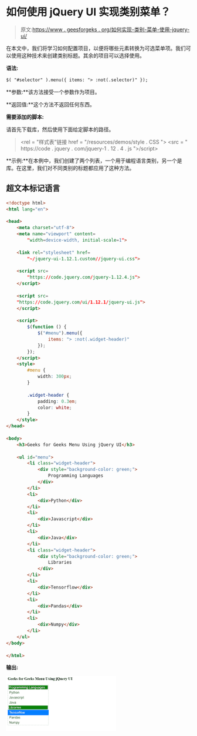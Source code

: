 # 如何使用 jQuery UI 实现类别菜单？

> 原文:[https://www . geesforgeks . org/如何实现-类别-菜单-使用-jquery-ui/](https://www.geeksforgeeks.org/how-to-implement-categories-menu-using-jquery-ui/)

在本文中，我们将学习如何配置项目，以便将哪些元素转换为可选菜单项。我们可以使用这种技术来创建类别标题。其余的项目可以选择使用。

**语法:**

```html
$( "#selector" ).menu({ items: "> :not(.selector)" });
```

**参数:**该方法接受一个参数作为项目。

**返回值:**这个方法不返回任何东西。

**需要添加的脚本:**

请首先下载库，然后使用下面给定脚本的路径。

> <rel = "样式表"链接 href = "/resources/demos/style . CSS ">
> <src = " https://code . jquery . com/jquery-1 . 12 . 4 . js ">/script>

**示例:**在本例中，我们创建了两个列表，一个用于编程语言类别，另一个是库。在这里，我们对不同类别的标题都应用了这种方法。

## 超文本标记语言

```html
<!doctype html>
<html lang="en">

<head>
    <meta charset="utf-8">
    <meta name="viewport" content=
        "width=device-width, initial-scale=1">

    <link rel="stylesheet" href=
        "~/jquery-ui-1.12.1.custom//jquery-ui.css">

    <script src=
        "https://code.jquery.com/jquery-1.12.4.js">
    </script>

    <script src=
    "https://code.jquery.com/ui/1.12.1/jquery-ui.js">
    </script>

    <script>
        $(function () {
            $("#menu").menu({
                items: "> :not(.widget-header)"
            });
        });
    </script>
    <style>
        #menu {
            width: 300px;
        }

        .widget-header {
            padding: 0.3em;
            color: white;
        }
    </style>
</head>

<body>
    <h3>Geeks for Geeks Menu Using jQuery UI</h3>

    <ul id="menu">
        <li class="widget-header">
            <div style="background-color: green;">
                Programming Languages
            </div>
        </li>
        <li>
            <div>Python</div>
        </li>
        <li>
            <div>Javascript</div>
        </li>
        <li>
            <div>Java</div>
        </li>
        <li class="widget-header">
            <div style="background-color: green;">
                Libraries
            </div>
        </li>
        <li>
            <div>Tensorflow</div>
        </li>
        <li>
            <div>Pandas</div>
        </li>
        <li>
            <div>Numpy</div>
        </li>
    </ul>
</body>

</html>
```

**输出:**

![](img/16765410e24efcb5c8b4e58b9cb3185d.png)